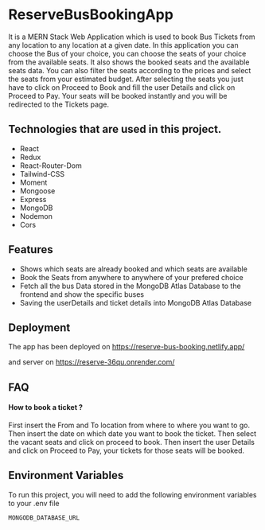 # ReserveBusBookingApp

It is a MERN Stack Web Application which is used to book Bus Tickets from any location to any location at a given date. In this application you can choose the Bus of your choice, you can choose the seats of your choice from the available seats. It also shows the booked seats and the available seats data. You can also filter the seats according to the prices and select the seats from your estimated budget. After selecting the seats you just have to click on Proceed to Book and fill the user Details and click on Proceed to Pay. Your seats will be booked instantly and you will be redirected to the Tickets page.  


## Technologies that are used in this project.
  <ul>
    <li>React</li> 
    <li>Redux</li> 
    <li>React-Router-Dom</li> 
    <li>Tailwind-CSS</li> 
    <li>Moment</li> 
    <li>Mongoose</li> 
    <li>Express</li>  
    <li>MongoDB</li> 
    <li>Nodemon</li>  
    <li>Cors</li>   
  </ul>


## Features

- Shows which seats are already booked and which seats are available
- Book the Seats from anywhere to anywhere of your prefered choice
- Fetch all the bus Data stored in the MongoDB Atlas Database to the frontend and show the specific buses
- Saving the userDetails and ticket details into MongoDB Atlas Database


## Deployment

The app has been deployed on 
https://reserve-bus-booking.netlify.app/

and server on 
https://reserve-36qu.onrender.com/


## FAQ

#### How to book a ticket ?

First insert the From and To location from where to where you want to go. Then insert the date on which date you want to book the ticket. Then select the vacant seats and click on proceed to book. Then insert the user Details and click on Proceed to Pay, your tickets for those seats will be booked. 

## Environment Variables

To run this project, you will need to add the following environment variables to your .env file

`MONGODB_DATABASE_URL`